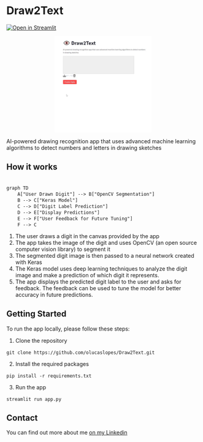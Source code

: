 # Draw2Text

[![Open in Streamlit](https://static.streamlit.io/badges/streamlit_badge_black_white.svg)](https://draw2text.streamlit.app/)

<p align="center">
    <a href="https://energygenforecaster.streamlit.app/"><img src="img/Draw2Text-Demo.gif" width="50%" align="center"/></a>
</p>

AI-powered drawing recognition app that uses advanced machine learning algorithms to detect numbers and letters in drawing sketches

## How it works

```mermaid

graph TD
    A["User Drawn Digit"] --> B["OpenCV Segmentation"]
    B --> C["Keras Model"]
    C --> D["Digit Label Prediction"]
    D --> E["Display Predictions"]
    E --> F["User Feedback for Future Tuning"]
    F --> C
```

1. The user draws a digit in the canvas provided by the app
2. The app takes the image of the digit and uses OpenCV (an open source computer vision library) to segment it
3. The segmented digit image is then passed to a neural network created with Keras
4. The Keras model uses deep learning techniques to analyze the digit image and make a prediction of which digit it represents.
5. The app displays the predicted digit label to the user and asks for feedback. The feedback can be used to tune the model for better accuracy in future predictions.

## Getting Started

To run the app locally, please follow these steps:

1. Clone the repository

```
git clone https://github.com/olucaslopes/Draw2Text.git
```

2. Install the required packages

```
pip install -r requirements.txt
```

3. Run the app

```
streamlit run app.py
```

## Contact

You can find out more about me [on my Linkedin](https://www.linkedin.com/in/o-lucas-lopes)
